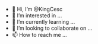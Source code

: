 - 👋 Hi, I’m @KingCesc
- 👀 I’m interested in ...
- 🌱 I’m currently learning ...
- 💞️ I’m looking to collaborate on ...
- 📫 How to reach me ...

<!---
KingCesc/KingCesc is a ✨ special ✨ repository because its `README.md` (this file) appears on your GitHub profile.
You can click the Preview link to take a look at your changes.
--->
